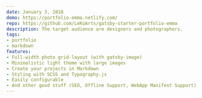 ```yaml
---
date: January 3, 2018
demo: https://portfolio-emma.netlify.com/
repo: https://github.com/LeKoArts/gatsby-starter-portfolio-emma
description: The target audience are designers and photographers.
tags:
- portfolio
- markdown
features:
- Full-width photo grid-layout (with gatsby-image)
- Minimalistic light theme with large images
- Create your projects in Markdown
- Styling with SCSS and Typography.js
- Easily configurable
- And other good stuff (SEO, Offline Support, WebApp Manifest Support)
---
```

